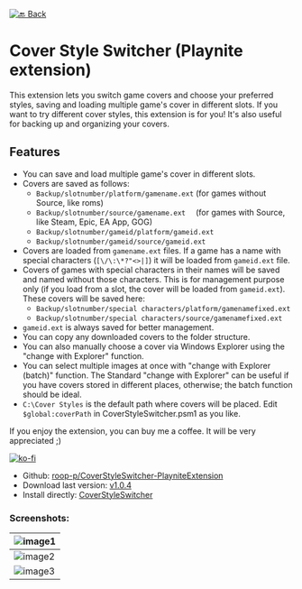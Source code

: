 <!--[🔙 Back](https://roob-p.github.io)-->
<!--[![🔙 Back](https://img.shields.io/badge/🔙-Back-blue)](https://roob-p.github.io)-->
[![🔙 Back](https://img.shields.io/badge/🔙-Back-white?style=flat-square&logoColor=blue&color=blue)](https://roob-p.github.io)
# Cover Style Switcher (Playnite extension)

This extension lets you switch game covers and choose your preferred styles, saving and loading multiple game's cover in different slots. If you want to try different cover styles, this extension is for you! It's also useful for backing up and organizing your covers.

## Features
- You can save and load multiple game's cover in different slots.
- Covers are saved as follows:
  - `Backup/slotnumber/platform/gamename.ext` (for games without Source, like roms)
  - `Backup/slotnumber/source/gamename.ext  `   (for games with Source, like Steam, Epic, EA App, GOG)
  - `Backup/slotnumber/gameid/platform/gameid.ext`
  - `Backup/slotnumber/gameid/source/gameid.ext   `
- Covers are loaded from `gamename.ext` files. If a game has a name with special characters (`[\/\:\*?"<>|]`) it will be loaded from `gameid.ext` file.
- Covers of games with special characters in their names will be saved and named without those characters. This is for management purpose only (if you load from a slot, the cover will be loaded from `gameid.ext`). These covers will be saved here:
  - `Backup/slotnumber/special characters/platform/gamenamefixed.ext`
  - `Backup/slotnumber/special characters/source/gamenamefixed.ext`
- `gameid.ext` is always saved for better management.
- You can copy any downloaded covers to the folder structure.
- You can also manually choose a cover via Windows Explorer using the "change with Explorer" function.
- You can select multiple images at once with "change with Explorer (batch)" function. The Standard "change with Explorer" can be useful if you have covers stored in different places, otherwise; the batch function should be ideal.
- `C:\Cover Styles` is the default path where covers will be placed. Edit `$global:coverPath` in CoverStyleSwitcher.psm1 as you like.

If you enjoy the extension, you can buy me a coffee. It will be very appreciated ;)

[![ko-fi](https://ko-fi.com/img/githubbutton_sm.svg)](https://ko-fi.com/E1E214R1KB)            

- Github: [roop-p/CoverStyleSwitcher-PlayniteExtension](https://github.com/roob-p/CoverStyleSwitcher-PlayniteExtension/)
- Download last version:
[v1.0.4](https://github.com/roob-p/CoverStyleSwitcher-PlayniteExtension/releases/download/v1.04/CoverStyleSwitcher_v1.0.4.pext)
- Install directly:
  [CoverStyleSwitcher](https://playnite.link/addons.html#CoverStyleSwitcher)

 





### Screenshots:

| ![image1](https://raw.githubusercontent.com/roob-p/CoverStyleSwitcher-PlayniteExtension/main/media/1.gif) |
|-----------------------------------------------------------|
| ![image2](https://raw.githubusercontent.com/roob-p/CoverStyleSwitcher-PlayniteExtension/main/media/2.gif) |
| ![image3](https://raw.githubusercontent.com/roob-p/CoverStyleSwitcher-PlayniteExtension/main/media/3.gif) |
